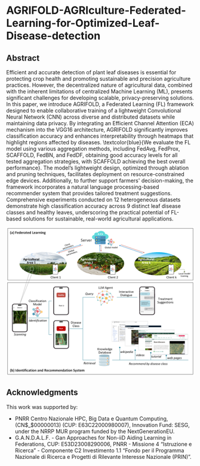 # AGRIFOLD-AGRIculture-Federated-Learning-for-Optimized-Leaf-Disease-detection

## Abstract
Efficient and accurate detection of plant leaf diseases is essential for protecting crop health and promoting sustainable and precision agriculture practices. However, the decentralized nature of agricultural data, combined with the inherent limitations of centralized Machine Learning (ML), presents significant challenges for developing scalable, privacy-preserving solutions. In this paper, we introduce AGRIFOLD, a Federated Learning (FL) framework designed to enable collaborative training of a lightweight Convolutional Neural Network (CNN) across diverse and distributed datasets while maintaining data privacy. By integrating an Efficient Channel Attention (ECA) mechanism into the VGG16 architecture, AGRIFOLD significantly improves classification accuracy and enhances interpretability through heatmaps that highlight regions affected by diseases. \textcolor{blue}{We evaluate the FL model using various aggregation methods, including FedAvg, FedProx, SCAFFOLD, FedBN, and FedDF, obtaining good accuracy levels for all tested aggregation strategies, with SCAFFOLD achieving the best overall performance}. The model’s lightweight design, optimized through ablation and pruning techniques, facilitates deployment on resource-constrained edge devices. Additionally, to further support farmers' decision-making, the framework incorporates a natural language processing-based recommender system that provides tailored treatment suggestions. Comprehensive experiments conducted on 12 heterogeneous datasets demonstrate high classification accuracy across 9 distinct leaf disease classes and healthy leaves, underscoring the practical potential of FL-based solutions for sustainable, real-world agricultural applications.

![Framework](architecture.png)
## Acknowledgments
This work was supported by: 
- PNRR Centro Nazionale HPC, Big Data e Quantum Computing, (CN$_$00000013) (CUP: E63C22000980007), Innovation Fund: SESG, under the NRRP MUR program funded by the NextGenerationEU.
- G.A.N.D.A.L.F. - Gan Approaches for Non-iiD Aiding Learning in Federations, CUP: E53D23008290006, PNRR - Missione 4 “Istruzione e Ricerca” - Componente C2 Investimento 1.1 “Fondo per il Programma Nazionale di Ricerca e Progetti di Rilevante Interesse Nazionale (PRIN)”.
